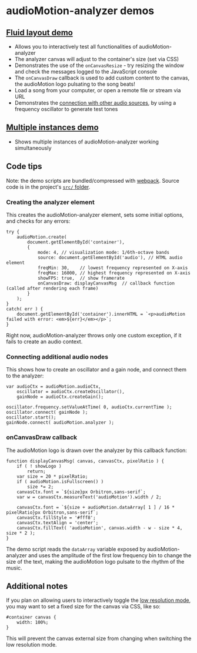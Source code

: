 audioMotion-analyzer demos
==========================

## [Fluid layout demo](fluid.html)

+ Allows you to interactively test all functionalities of audioMotion-analyzer
+ The analyzer canvas will adjust to the container's size (set via CSS)
+ Demonstrates the use of the `onCanvasResize` - try resizing the window and check the messages logged to the JavaScript console
+ The `onCanvasDraw` callback is used to add custom content to the canvas, the audioMotion logo pulsating to the song beats!
+ Load a song from your computer, or open a remote file or stream via URL
+ Demonstrates the [connection with other audio sources](#connecting-additional-audio-nodes), by using a frequency oscillator to generate test tones

## [Multiple instances demo](multi.html)

+ Shows multiple instances of audioMotion-analyzer working simultaneously

## Code tips

Note: the demo scripts are bundled/compressed with [webpack](https://webpack.js.org/). Source code is in the project's [`src/` folder](../src/).

### Creating the analyzer element

This creates the audioMotion-analyzer element, sets some initial options, and checks for any errors:

```
try {
    audioMotion.create(
        document.getElementById('container'),
        {
            mode: 4, // visualization mode: 1/6th-octave bands
            source: document.getElementById('audio'), // HTML audio element
            freqMin: 30,    // lowest frequency represented on X-axis
            freqMax: 16000, // highest frequency represented on X-axis
            showFPS: true,  // show framerate
            onCanvasDraw: displayCanvasMsg  // callback function (called after rendering each frame)
        }
    );
}
catch( err ) {
    document.getElementById('container').innerHTML = `<p>audioMotion failed with error: <em>${err}</em></p>`;
}
```

Right now, audioMotion-analyzer throws only one custom exception, if it fails to create an audio context.

### Connecting additional audio nodes

This shows how to create an oscillator and a gain node, and connect them to the analyzer:

```
var audioCtx = audioMotion.audioCtx,
    oscillator = audioCtx.createOscillator(),
    gainNode = audioCtx.createGain();

oscillator.frequency.setValueAtTime( 0, audioCtx.currentTime );
oscillator.connect( gainNode );
oscillator.start();
gainNode.connect( audioMotion.analyzer );
```

### onCanvasDraw callback

The audioMotion logo is drawn over the analyzer by this callback function:

```
function displayCanvasMsg( canvas, canvasCtx, pixelRatio ) {
    if ( ! showLogo )
        return;
    var size = 20 * pixelRatio;
    if ( audioMotion.isFullscreen() )
        size *= 2;
    canvasCtx.font = `${size}px Orbitron,sans-serif`;
    var w = canvasCtx.measureText('audioMotion').width / 2;

    canvasCtx.font = `${size + audioMotion.dataArray[ 1 ] / 16 * pixelRatio}px Orbitron,sans-serif`;
    canvasCtx.fillStyle = '#fff8';
    canvasCtx.textAlign = 'center';
    canvasCtx.fillText( 'audioMotion', canvas.width - w - size * 4, size * 2 );
}
```

The demo script reads the `dataArray` variable exposed by audioMotion-analyzer and uses the amplitude of the first low frequency bin to change the size of the text, making the audioMotion logo pulsate to the rhythm of the music.


## Additional notes

If you plan on allowing users to interactively toggle the [low resolution mode](../README.md#togglelores-boolean-), you may want to set a fixed size for the canvas via CSS, like so:

```
#container canvas {
    width: 100%;
}
```

This will prevent the canvas external size from changing when switching the low resolution mode.